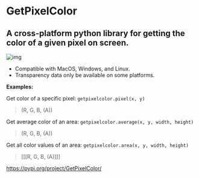 # GetPixelColor

## A cross-platform python library for getting the color of a given pixel on screen.

![img](https://github.com/Bobrobot1/GetPixelColor/actions/workflows/tests.yml/badge.svg)


 - Compatible with MacOS, Windows, and Linux.
 - Transparency data only be available on some platforms.

__Examples:__

Get color of a specific pixel: `getpixelcolor.pixel(x, y)`

> (R, G, B, (A))

Get average color of an area: `getpixelcolor.average(x, y, width, height)`

> (R, G, B, (A))

Get all color values of an area: `getpixelcolor.area(x, y, width, height)`

> [[[R, G, B, (A)]]]

https://pypi.org/project/GetPixelColor/